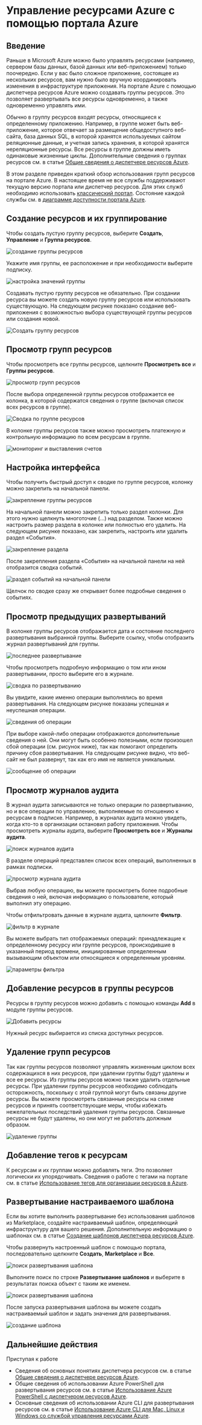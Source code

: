 <properties 
	pageTitle="Управление ресурсами Azure с помощью портала Azure | Microsoft Azure" 
	description="Группировка нескольких ресурсов в логическую группу, которая становится границей жизненного цикла для ресурсов, содержащихся в нем." 
	services="azure-resource-manager,azure-portal" 
	documentationCenter="" 
	authors="tfitzmac" 
	manager="wpickett" 
	editor=""/>

<tags 
	ms.service="azure-resource-manager" 
	ms.workload="multiple" 
	ms.tgt_pltfrm="na" 
	ms.devlang="na" 
	ms.topic="get-started-article" 
	ms.date="12/29/2015" 
	ms.author="tomfitz"/>


# Управление ресурсами Azure с помощью портала Azure

## Введение

Раньше в Microsoft Azure можно было управлять ресурсами (например, сервером базы данных, базой данных или веб-приложением) только поочередно. Если у вас было сложное приложение, состоящее из нескольких ресурсов, вам нужно было вручную координировать изменения в инфраструктуре приложения. На портале Azure с помощью диспетчера ресурсов Azure можно создавать группы ресурсов. Это позволяет развертывать все ресурсы одновременно, а также одновременно управлять ими.

Обычно в группу ресурсов входят ресурсы, относящиеся к определенному приложению. Например, в группе может быть веб-приложение, которое отвечает за размещение общедоступного веб-сайта, база данных SQL, в которой хранятся используемых сайтом реляционные данные, и учетная запись хранения, в которой хранятся нереляционные ресурсы. Все ресурсы в группе должны иметь одинаковые жизненные циклы. Дополнительные сведения о группах ресурсов см. в статье [Общие сведения о диспетчере ресурсов Azure](../resource-group-overview.md).

В этом разделе приведен краткий обзор использования групп ресурсов на портале Azure. В настоящее время не все службы поддерживают текущую версию портала или диспетчер ресурсов. Для этих служб необходимо использовать [классический портал](https://manage.windowsazure.com). Состояние каждой службы см. в [диаграмме доступности портала Azure](https://azure.microsoft.com/features/azure-portal/availability/).

## Создание ресурсов и их группирование

Чтобы создать пустую группу ресурсов, выберите **Создать**, **Управление** и **Группа ресурсов**.

![создание группы ресурсов](./media/resource-group-portal/create-empty-group.png)

Укажите имя группы, ее расположение и при необходимости выберите подписку.

![настройка значений группы](./media/resource-group-portal/set-group-properties.png)

Создавать пустую группу ресурсов не обязательно. При создании ресурса вы можете создать новую группу ресурсов или использовать существующую. На следующем рисунке показано создание веб-приложения с возможностью выбора существующей группы ресурсов или создания новой.

![Создать группу ресурсов](./media/resource-group-portal/select-existing-group.png)

## Просмотр групп ресурсов

Чтобы просмотреть все группы ресурсов, щелкните **Просмотреть все** и **Группы ресурсов**.

![просмотр групп ресурсов](./media/resource-group-portal/browse-groups.png)

После выбора определенной группы ресурсов отображается ее колонка, в которой содержатся сведения о группе (включая список всех ресурсов в группе).

![Сводка по группе ресурсов](./media/resource-group-portal/group-summary.png)

В колонке группы ресурсов также можно просмотреть платежную и контрольную информацию по всем ресурсам в группе.

![мониторинг и выставления счетов](./media/resource-group-portal/monitoring-billing.png)

## Настройка интерфейса

Чтобы получить быстрый доступ к сводке по группе ресурсов, колонку можно закрепить на начальной панели.

![закрепление группы ресурсов](./media/resource-group-portal/pin-group.png)

На начальной панели можно закрепить только раздел колонки. Для этого нужно щелкнуть многоточие (...) над разделом. Также можно настроить размер раздела в колонке или полностью его удалить. На следующем рисунке показано, как закрепить, настроить или удалить раздел «События».

![закрепление раздела](./media/resource-group-portal/pin-section.png)

После закрепления раздела «События» на начальной панели на ней отобразится сводка событий.

![раздел событий на начальной панели](./media/resource-group-portal/events-startboard.png)

Щелчок по сводке сразу же открывает более подробные сведения о событиях.

## Просмотр предыдущих развертываний

В колонке группы ресурсов отображается дата и состояние последнего развертывания выбранной группы. Выберите ссылку, чтобы отобразить журнал развертываний для группы.

![последнее развертывание](./media/resource-group-portal/last-deployment.png)

Чтобы просмотреть подробную информацию о том или ином развертывании, просто выберите его в журнале.

![сводка по развертыванию](./media/resource-group-portal/deployment-summary.png)

Вы увидите, какие именно операции выполнялись во время развертывания. На следующем рисунке показаны успешная и неуспешная операции.

![сведения об операции](./media/resource-group-portal/operation-details.png)

При выборе какой-либо операции отображаются дополнительные сведения о ней. Они могут быть особенно полезными, если произошел сбой операции (см. рисунок ниже), так как помогают определить причину сбоя развертывания. На следующем рисунке видно, что веб-сайт не был развернут, так как его имя не является уникальным.

![сообщение об операции](./media/resource-group-portal/operation-message.png)

## Просмотр журналов аудита

В журнал аудита записываются не только операции по развертыванию, но и все операции по управлению, выполняемые по отношению к ресурсам в подписке. Например, в журналах аудита можно увидеть, когда кто-то в организации остановил работу приложения. Чтобы просмотреть журналы аудита, выберите **Просмотреть все** и **Журналы аудита**.

![поиск журналов аудита](./media/resource-group-portal/browse-audit-logs.png)

В разделе операций представлен список всех операций, выполненных в рамках подписки.

![просмотр журнала аудита](./media/resource-group-portal/view-audit-log.png)

Выбрав любую операцию, вы можете просмотреть более подробные сведения о ней, включая информацию о пользователе, который выполнил эту операцию.

Чтобы отфильтровать данные в журнале аудита, щелкните **Фильтр**.

![фильтр в журнале](./media/resource-group-portal/filter-logs.png)

Вы можете выбрать тип отображаемых операций: принадлежащие к определенному ресурсу или группе ресурсов, происходившие в указанный период времени, инициированные определенным вызывающим объектом или относящиеся к определенным уровням.

![параметры фильтра](./media/resource-group-portal/filter-options.png)

## Добавление ресурсов в группы ресурсов

Ресурсы в группу ресурсов можно добавить с помощью команды **Add** в модуле группы ресурсов.

![Добавить ресурсы](./media/resource-group-portal/add-resource.png)

Нужный ресурс выбирается из списка доступных ресурсов.

## Удаление групп ресурсов

Так как группы ресурсов позволяют управлять жизненным циклом всех содержащихся в них ресурсов, при удалении группы будут удалены и все ее ресурсы. Из группы ресурсов можно также удалить отдельные ресурсы. При удалении группы ресурсов необходимо соблюдать осторожность, поскольку с этой группой могут быть связаны другие ресурсы. Вы можете просмотреть связанные ресурсы на схеме ресурсов и принять соответствующие меры, чтобы избежать нежелательных последствий удаления группы ресурсов. Связанные ресурсы не будут удалены, но они могут не работать должным образом.

![удаление группы](./media/resource-group-portal/delete-group.png)

## Добавление тегов к ресурсам

К ресурсам и их группам можно добавлять теги. Это позволяет логически их упорядочивать. Сведения о работе с тегами на портале см. в статье [Использование тегов для организации ресурсов в Azure](../resource-group-using-tags.md).

## Развертывание настраиваемого шаблона

Если вы хотите выполнить развертывание без использования шаблонов из Marketplace, создайте настраиваемый шаблон, определяющий инфраструктуру для вашего решения. Дополнительную информацию о шаблонах см. в статье [Создание шаблонов диспетчера ресурсов Azure](../resource-group-authoring-templates.md).

Чтобы развернуть настроенный шаблон с помощью портала, последовательно щелкните **Создать**, **Marketplace** и **Все**.

![поиск развертывания шаблона](./media/resource-group-portal/launch-template.png)

Выполните поиск по строке **Развертывание шаблонов** и выберите в результатах поиска объект с таким же именем.

![поиск развертывания шаблона](./media/resource-group-portal/search-template.png)

После запуска развертывания шаблона вы можете создать настраиваемый шаблон и задать значения для развертывания.

![создание шаблона](./media/resource-group-portal/show-custom-template.png)

## Дальнейшие действия
Приступая к работе

- Сведения об основных понятиях диспетчера ресурсов см. в статье [Общие сведения о диспетчере ресурсов Azure](../resource-group-overview.md).  
- Общие сведения об использовании Azure PowerShell для развертывания ресурсов см. в статье [Использование Azure PowerShell с диспетчером ресурсов Azure](../powershell-azure-resource-manager.md).
- Основные сведения об использовании Azure CLI для развертывания ресурсов см. в статье [Использование Azure CLI для Mac, Linux и Windows со службой управления ресурсами Azure](../xplat-cli-azure-resource-manager.md). 
  


 

<!---HONumber=AcomDC_0211_2016-->